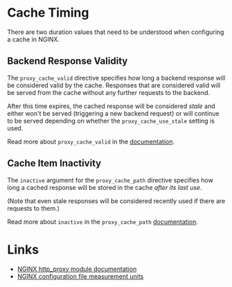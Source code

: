 # Cache Timing

There are two duration values that need to be understood when configuring a
cache in NGINX.

## Backend Response Validity

The `proxy_cache_valid` directive specifies how long a backend response will be
considered valid by the cache. Responses that are considered valid will be
served from the cache without any further requests to the backend.

After this time expires, the cached response will be considered *stale* and
either won't be served (triggering a new backend request) or will continue to
be served depending on whether the `proxy_cache_use_stale` setting is used.

Read more about `proxy_cache_valid` in the
[documentation](https://nginx.org/en/docs/http/ngx_http_proxy_module.html#proxy_cache_valid).

## Cache Item Inactivity

The `inactive` argument for the `proxy_cache_path` directive specifies how long
a cached response will be stored in the cache *after its last use*.

(Note that even stale responses will be considered recently used if there are
requests to them.)

Read more about `inactive` in the `proxy_cache_path`
[documentation](https://nginx.org/en/docs/http/ngx_http_proxy_module.html#proxy_cache_path).

# Links

* [NGINX http_proxy module documentation](https://nginx.org/en/docs/http/ngx_http_proxy_module.html)
* [NGINX configuration file measurement units](http://nginx.org/en/docs/syntax.html)
